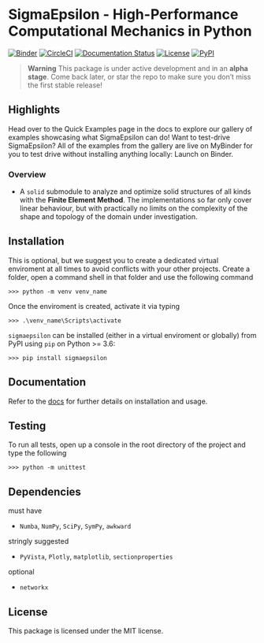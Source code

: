 # **SigmaEpsilon** - High-Performance Computational Mechanics in Python

[![Binder](https://mybinder.org/badge_logo.svg)](https://mybinder.org/v2/gh/dewloosh/SigmaEpsilon/main?labpath=notebooksnotebooks%2Flpp.ipynb?urlpath=lab)
[![CircleCI](https://circleci.com/gh/dewloosh/SigmaEpsilon.svg?style=shield)](https://circleci.com/gh/dewloosh/SigmaEpsilon) 
[![Documentation Status](https://readthedocs.org/projects/sigmaepsilon/badge/?version=latest)](https://sigmaepsilon.readthedocs.io/en/latest/?badge=latest) 
[![License](https://img.shields.io/badge/License-MIT-yellow.svg)](https://opensource.org/licenses/MIT)
[![PyPI](https://badge.fury.io/py/sigmaepsilon.svg)](https://pypi.org/project/sigmaepsilon) 


> **Warning**
> This package is under active development and in an **alpha stage**. Come back later, or star the repo to make sure you don’t miss the first stable release!

## Highlights

Head over to the Quick Examples page in the docs to explore our gallery of examples showcasing what SigmaEpsilon can do! Want to test-drive SigmaEpsilon? All of the examples from the gallery are live on MyBinder for you to test drive without installing anything locally: Launch on Binder.

### Overview

* A `solid` submodule to analyze and optimize solid structures of all kinds with the **Finite Element Method**. The implementations so far only cover linear behaviour, but with practically no limits on the complexity of the shape and topology of the domain under investigation.

## **Installation**
This is optional, but we suggest you to create a dedicated virtual enviroment at all times to avoid conflicts with your other projects. Create a folder, open a command shell in that folder and use the following command

```console
>>> python -m venv venv_name
```

Once the enviroment is created, activate it via typing

```console
>>> .\venv_name\Scripts\activate
```

`sigmaepsilon` can be installed (either in a virtual enviroment or globally) from PyPI using `pip` on Python >= 3.6:

```console
>>> pip install sigmaepsilon
```

## **Documentation**

Refer to the [docs](https://sigmaepsilon.readthedocs.io/en/latest/) for further details on installation and usage.

## **Testing**

To run all tests, open up a console in the root directory of the project and type the following

```console
>>> python -m unittest
```

## **Dependencies**

must have 
  * `Numba`, `NumPy`, `SciPy`, `SymPy`, `awkward`

stringly suggested
  * `PyVista`, `Plotly`, `matplotlib`, `sectionproperties`

optional 
  * `networkx`

## **License**

This package is licensed under the MIT license.